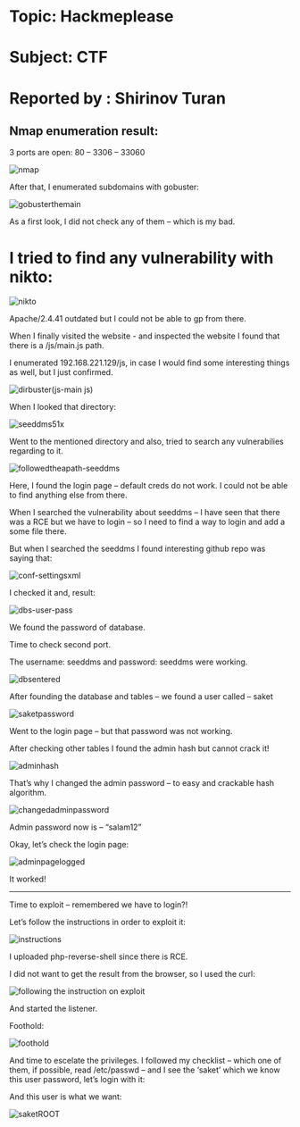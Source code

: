 # Topic:  Hackmeplease

# Subject:   CTF                                           


# Reported by : Shirinov Turan


## Nmap enumeration result:
 
3 ports are open: 80 – 3306 – 33060

![nmap](https://github.com/ShTuran/CTFs/assets/111232034/2040fc84-205c-48b2-b780-eaaf8cc010c6)


After that, I enumerated subdomains with gobuster:

![gobusterthemain](https://github.com/ShTuran/CTFs/assets/111232034/4e84413a-3d58-4a33-8b3c-d0e1b030bc3c)
 

As a first look, I did not check any of them – which is my bad.


# I tried to find any vulnerability with nikto:

 ![nikto](https://github.com/ShTuran/CTFs/assets/111232034/0406ea60-eb1e-4574-abff-4b3456be2c55)


Apache/2.4.41 outdated but I could not be able to gp from there.


When I finally visited the website -  and inspected the website I found that there is a /js/main.js path. 
 
I enumerated  192.168.221.129/js, in case I would find some interesting things as well, but I just confirmed.

![dirbuster(js-main js)](https://github.com/ShTuran/CTFs/assets/111232034/cb62aaa4-4cb7-4e09-b2ff-0cd909c43e99)

When I looked that directory:

![seeddms51x](https://github.com/ShTuran/CTFs/assets/111232034/c3a8e82a-c271-4b9a-afe2-9a270dc4f769)


Went  to the mentioned directory and also, tried to search any vulnerabilies regarding to it. 

![followedtheapath-seeddms](https://github.com/ShTuran/CTFs/assets/111232034/b1035e1c-4549-40c2-b577-d467e5f3b5e9)


Here, I found the login page – default creds do not work.
I could not be able to find anything else from there.

When I searched the vulnerability about seeddms – I have seen that there was a RCE but we have to login – so I need to find a way to login and add a some file there.
 
But when I searched the seeddms I found interesting github repo was saying that:

![conf-settingsxml](https://github.com/ShTuran/CTFs/assets/111232034/d173edff-7e71-4adf-ae21-ca6b11b424ca)


I checked it and, result:

 ![dbs-user-pass](https://github.com/ShTuran/CTFs/assets/111232034/d37ad0ab-3347-41f1-bef0-fced0fbb4e70)


We found the password of database. 

Time to check second port.

The username: seeddms and password: seeddms were working.

 ![dbsentered](https://github.com/ShTuran/CTFs/assets/111232034/ac568e5f-d545-48dd-b893-e34bcbbbede5)


After founding the database and tables – we found a user called – saket

![saketpassword](https://github.com/ShTuran/CTFs/assets/111232034/e1a8948a-a0a7-4c76-86f7-bfeca022236c)



Went to  the login page – but that password was not working.



After checking other tables I found the admin hash but cannot crack it!

![adminhash](https://github.com/ShTuran/CTFs/assets/111232034/a4fbf973-2841-4ed7-8720-3715fbce22c7)


That’s why I changed the admin password – to easy and crackable hash algorithm.

![changedadminpassword](https://github.com/ShTuran/CTFs/assets/111232034/e3223689-f24b-4499-9548-e2b046b2bc07)


Admin password now is – “salam12”

Okay, let’s check the login page:

![adminpagelogged](https://github.com/ShTuran/CTFs/assets/111232034/1adecd3e-28dd-436b-b4a3-081f4c91e2b9)


It worked!

------------------------------------------------------------------------------------
Time to exploit – remembered we have to login?!

Let’s follow the instructions in order to exploit it:

 ![instructions](https://github.com/ShTuran/CTFs/assets/111232034/6fcc0b66-024a-4e2b-ae59-8e4cff89816d)

I uploaded php-reverse-shell since there is RCE.  


I did not want to get the result from the browser, so I used the curl:

![following the instruction on exploit](https://github.com/ShTuran/CTFs/assets/111232034/b595cd65-443a-44c3-ba2c-d8e54edf72e1)


And started the listener.


Foothold:

![foothold](https://github.com/ShTuran/CTFs/assets/111232034/9bc466b7-0a8a-4179-9ec5-0273a104591c)

And time to escelate the privileges. I followed my checklist – which one of them, if possible, read /etc/passwd – and I see the ‘saket’ which we know this user password, let’s login with it:

And this user is what we want:

![saketROOT](https://github.com/ShTuran/CTFs/assets/111232034/cd372e82-eb28-40af-803f-a8da7c9a86fb)


